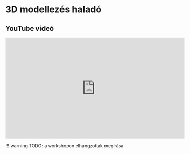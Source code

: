# 3D modellezés haladó

## YouTube videó

<div class="youtube-16-9">
    <iframe width="560" height="315" src="https://www.youtube-nocookie.com/embed/xMAQWBLhaoY" title="YouTube video player" frameborder="0" allow="accelerometer; autoplay; clipboard-write; encrypted-media; gyroscope; picture-in-picture" allowfullscreen></iframe>
</div>

!!! warning
    TODO: a workshopon elhangzottak megírása
